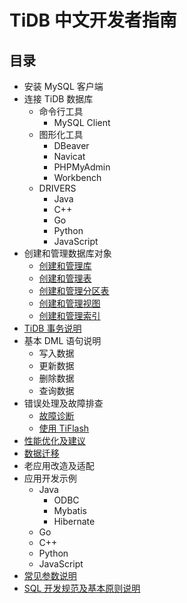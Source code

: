# TiDB 中文开发者指南

## 目录

+ 安装 MySQL 客户端
+ 连接 TiDB 数据库
  + 命令行工具
    + MySQL Client
  + 图形化工具
    + DBeaver
    + Navicat
    + PHPMyAdmin
    + Workbench
  + DRIVERS
    + Java
    + C++
    + Go
    + Python
    + JavaScript
+ 创建和管理数据库对象
  + [创建和管理库](database-management/.md)
  + [创建和管理表](table-management/.md)
  + [创建和管理分区表](/.md)
  + [创建和管理视图](/.md)
  + [创建和管理索引](index-management/.md)
+ [TiDB 事务说明](transaction/.md)
+ 基本 DML 语句说明
  + 写入数据
  + 更新数据
  + 删除数据
  + 查询数据
+ 错误处理及故障排查
  + [故障诊断](troubleshooting/.md)
  + [使用 TiFlash](troubleshooting-tiflash/.md)
+ [性能优化及建议](performance-optimization/.md)
+ [数据迁移](data-migration/.md)
+ 老应用改造及适配
+ 应用开发示例
  + Java
    + ODBC
    + Mybatis
    + Hibernate
  + Go
  + C++
  + Python
  + JavaScript
+ [常见参数说明](configuration/.md)
+ [SQL 开发规范及基本原则说明](basic-principles/.md)
